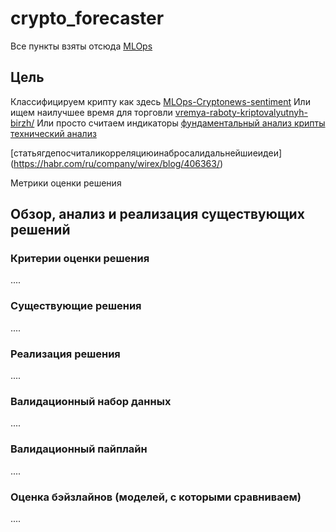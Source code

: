 # crypto_forecaster

Все пункты взяты отсюда 
[MLOps](https://www.youtube.com/watch?v=OAhccSmbbc0&t=1s)
## Цель
Классифицируем крипту как здесь 
[MLOps-Cryptonews-sentiment](https://www.notion.so/MLOps-Cryptonews-sentiment-ee17c3da9e5846a0875bd3ed343435dd)
Или ищем наилучшее время для торговли 
[vremya-raboty-kriptovalyutnyh-birzh/](https://crypto.ru/vremya-raboty-kriptovalyutnyh-birzh/)
Или просто считаем индикаторы 
[фундаментальный анализ крипты](https://academy.binance.com/ru/articles/a-guide-to-cryptocurrency-fundamental-analysis)
[технический анализ](https://ru.tradingview.com/symbols/BTCUSDT/technicals/)


[статьягдепосчиталикорреляциюинабросалидальнейшиеидеи] (https://habr.com/ru/company/wirex/blog/406363/)

Метрики оценки решения

##  Обзор, анализ и реализация существующих решений
### Критерии оценки решения
....
### Существующие решения
....
### Реализация решения
....
### Валидационный набор данных
....
### Валидационный пайплайн
....
### Оценка бэйзлайнов (моделей, с которыми сравниваем)
....
